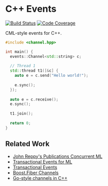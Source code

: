 # C++ Events

[![Build Status](https://travis-ci.org/tdauth/cpp-events.svg?branch=master)](https://travis-ci.org/tdauth/cpp-events)
[![Code Coverage](https://img.shields.io/codecov/c/github/tdauth/cpp-events/master.svg)](https://codecov.io/github/tdauth/cpp-events?branch=master)

CML-style events for C++.

```cpp
#include <channel.hpp>

int main() {
  events::Channel<std::string> c;
  
  // Thread 1
  std::thread t1([&c] {
    auto e = c.send("Hello world!");
    
    e.sync();
  });
  
  auto e = c.receive();
  e.sync();
  
  t1.join();
  
  return 0;
}
```

## Related Work

* [John Reppy's Publications Concurrent ML](http://people.cs.uchicago.edu/~jhr/papers/cml.html)
* [Transactional Events for ML](http://citeseerx.ist.psu.edu/viewdoc/download?doi=10.1.1.481.6886&rep=rep1&type=pdf)
* [Transactional Events](https://www.researchgate.net/publication/220676760_Transactional_Events)
* [Boost.Fiber Channels](https://www.boost.org/doc/libs/1_71_0/libs/fiber/doc/html/fiber/synchronization/channels.html)
* [Go-style channels in C++](https://github.com/dragonquest/cpp-channels)
